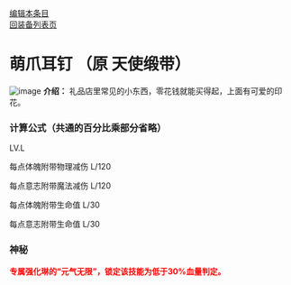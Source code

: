 [编辑本条目](https://github.com/GuguTown/Wiki/edit/main/equip/萌爪耳钉.md)    
[回装备列表页](index.html) 
# 萌爪耳钉 （原 天使缎带）
![image](https://user-images.githubusercontent.com/35645329/193886732-d0dc6607-4b47-4583-b8ff-01f32474a9b0.png)  **介绍：** 礼品店里常见的小东西，零花钱就能买得起，上面有可爱的印花。   
### 计算公式（共通的百分比乘部分省略）
LV.L   

每点体魄附带物理减伤 L/120   

每点意志附带魔法减伤 L/120   

每点体魄附带生命值 L/30     

每点意志附带生命值 L/30   

### 神秘
<p><font color="#FF0000"><b>专属强化琳的“元气无限”，锁定该技能为低于30%血量判定。</b></font></p>
